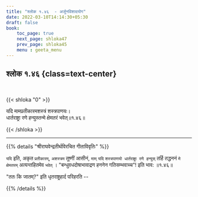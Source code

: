 ```yaml
---
title: "श्लोक १.४६  - अर्जुनविशादयोग"
date: 2022-03-10T14:14:30+05:30
draft: false
book:
    toc_page: true
    next_page: shloka47
    prev_page: shloka45
    menu : geeta_menu
---
```




## श्लोक १.४६ {class=text-center}

<br/>

{{< shloka  "0"  >}}

यदि मामप्रतीकारमशस्त्रं शस्त्रपाणयः।  
धार्तराष्ट्रा रणे हन्युस्तन्मे क्षेमतरं भवेत्॥१.४६॥

{{< /shloka >}}

---

{{% details "श्रीराघवेन्द्रतीर्थविरचित गीताविवृतिः" %}}

`यदि` इति, अकृत `प्रतीकारम्‌`, `अशस्त्रम` तूष्णीं आसीनं,
`माम्‌` `यदि` `शस्त्रपाणयो धार्तराष्ट्रा रणे हन्युस्‌` तर्हि
तद्धननं `मे क्षेमतरम्‌` अत्यन्तहितमेव `भवेत्‌` ।
"बन्धुवधदोषाभावाद्रण हननेन गतिसम्भवाच्च”! इति भाव: ॥१.४६॥

"ततः कि जातम्‌?" इति धृतराष्ट्रहार्द परिहरति --


{{% /details %}}

